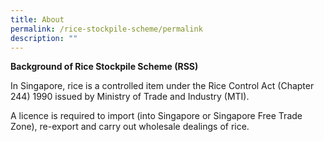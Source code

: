 ```yaml
---
title: About
permalink: /rice-stockpile-scheme/permalink
description: ""
---
```



**Background of Rice Stockpile Scheme (RSS)**

In Singapore, rice is a controlled item under the Rice Control Act (Chapter 244) 1990 issued by Ministry of Trade and Industry (MTI). 
 
A licence is required to import (into Singapore or Singapore Free Trade Zone), re-export and carry out wholesale dealings of rice.